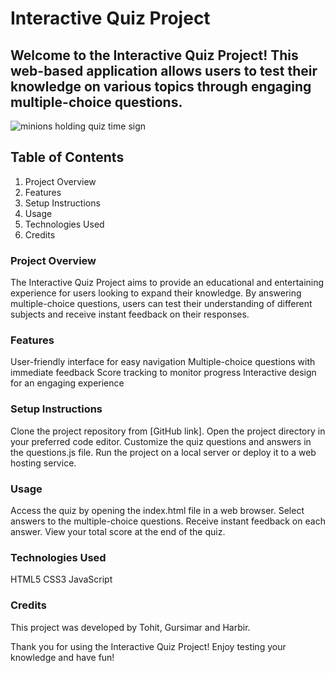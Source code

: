 # **Interactive Quiz Project**

##  Welcome to the Interactive Quiz Project! This web-based application allows users to test their knowledge on various topics through engaging multiple-choice questions.
![minions holding quiz time sign](https://quiz-plugin.com/wp-content/uploads/2021/02/img_what_are_all_the_names_of_minions_7392_600.jpg)
## Table of Contents
1. Project Overview
2. Features
3. Setup Instructions
4. Usage
5. Technologies Used
6. Credits
### Project Overview
The Interactive Quiz Project aims to provide an educational and entertaining experience for users looking to expand their knowledge. By answering multiple-choice questions, users can test their understanding of different subjects and receive instant feedback on their responses.
### Features
User-friendly interface for easy navigation
Multiple-choice questions with immediate feedback
Score tracking to monitor progress
Interactive design for an engaging experience
### Setup Instructions
Clone the project repository from [GitHub link].
Open the project directory in your preferred code editor.
Customize the quiz questions and answers in the questions.js file.
Run the project on a local server or deploy it to a web hosting service.
### Usage
Access the quiz by opening the index.html file in a web browser.
Select answers to the multiple-choice questions.
Receive instant feedback on each answer.
View your total score at the end of the quiz.
### Technologies Used
HTML5
CSS3
JavaScript
### Credits
This project was developed by Tohit, Gursimar and Harbir. 

Thank you for using the Interactive Quiz Project! Enjoy testing your knowledge and have fun!
